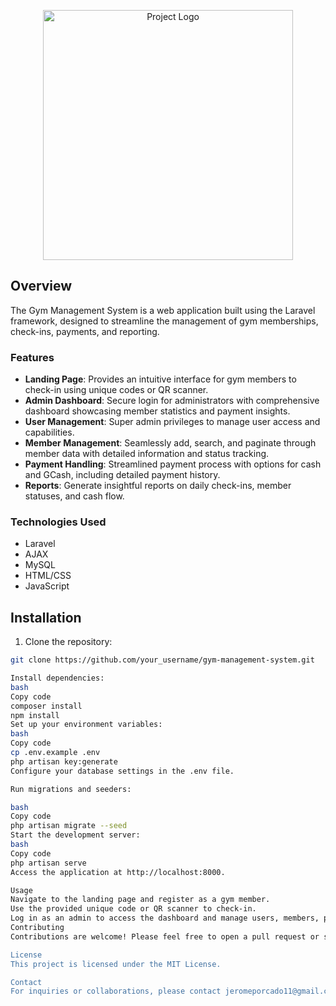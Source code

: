 <p align="center"><a href="#" target="_blank"><img src="project_image_url" width="400" alt="Project Logo"></a></p>

## Overview

The Gym Management System is a web application built using the Laravel framework, designed to streamline the management of gym memberships, check-ins, payments, and reporting.

### Features

- **Landing Page**: Provides an intuitive interface for gym members to check-in using unique codes or QR scanner.
- **Admin Dashboard**: Secure login for administrators with comprehensive dashboard showcasing member statistics and payment insights.
- **User Management**: Super admin privileges to manage user access and capabilities.
- **Member Management**: Seamlessly add, search, and paginate through member data with detailed information and status tracking.
- **Payment Handling**: Streamlined payment process with options for cash and GCash, including detailed payment history.
- **Reports**: Generate insightful reports on daily check-ins, member statuses, and cash flow.

### Technologies Used

- Laravel
- AJAX
- MySQL
- HTML/CSS
- JavaScript

## Installation

1. Clone the repository:

```bash
git clone https://github.com/your_username/gym-management-system.git

Install dependencies:
bash
Copy code
composer install
npm install
Set up your environment variables:
bash
Copy code
cp .env.example .env
php artisan key:generate
Configure your database settings in the .env file.

Run migrations and seeders:

bash
Copy code
php artisan migrate --seed
Start the development server:
bash
Copy code
php artisan serve
Access the application at http://localhost:8000.

Usage
Navigate to the landing page and register as a gym member.
Use the provided unique code or QR scanner to check-in.
Log in as an admin to access the dashboard and manage users, members, payments, and generate reports.
Contributing
Contributions are welcome! Please feel free to open a pull request or submit an issue for any improvements or features you'd like to add.

License
This project is licensed under the MIT License.

Contact
For inquiries or collaborations, please contact jeromeporcado11@gmail.com.
